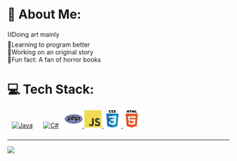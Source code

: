 # 📌 About Me:
⛓Doing art mainly<br>💭Learning to program better<br>💢Working on an original story <br>💉Fun fact: A fan of horror books<br> 

# 💻 Tech Stack:
<div align="left">  
<a href="https://www.java.com/" target="_blank"><img style="margin: 10px" src="https://profilinator.rishav.dev/skills-assets/java-original-wordmark.svg" alt="Java" height="40" /></a>  
<a href="https://docs.microsoft.com/en-us/dotnet/csharp/"><img style="margin: 10px" src="https://profilinator.rishav.dev/skills-assets/csharp-original.svg" alt="C#" height="40" /></a>  
<a href="https://www.php.net" rel="noreferrer"> <img src="https://raw.githubusercontent.com/devicons/devicon/master/icons/php/php-original.svg" alt="php" height="40"/> </a>
<a href="https://developer.mozilla.org/en-US/docs/Web/JavaScript" rel="noreferrer"> <img src="https://raw.githubusercontent.com/devicons/devicon/master/icons/javascript/javascript-original.svg" alt="javascript" height="40"/> </a>
<a href="https://www.w3schools.com/css/" rel="noreferrer"> <img src="https://raw.githubusercontent.com/devicons/devicon/master/icons/css3/css3-original-wordmark.svg" alt="css3" height="40"/> </a>
<a href="https://www.w3.org/html/" rel="noreferrer"> <img src="https://raw.githubusercontent.com/devicons/devicon/master/icons/html5/html5-original-wordmark.svg" alt="html5" height="40"/>
</div>

---
[![](https://visitcount.itsvg.in/api?id=lookingforout&icon=0&color=4)](https://visitcount.itsvg.in)
